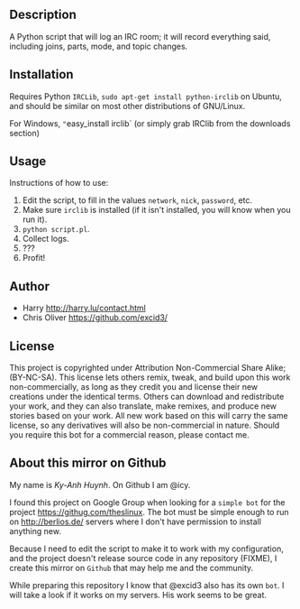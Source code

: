## Description

A Python script that will log an IRC room; it will record everything said,
including joins, parts, mode, and topic changes.

## Installation

Requires Python `IRCLib`, `sudo apt-get install python-irclib` on Ubuntu,
and should be similar on most other distributions of GNU/Linux.

For Windows, `"`easy_install irclib`
(or simply grab IRClib from the downloads section)

## Usage

Instructions of how to use:

1. Edit the script, to fill in the values `network`, `nick`, `password`, etc.
2. Make sure `irclib` is installed (if it isn't installed, you will know when you run it).
3. `python script.pl`.
4. Collect logs.
5. ???
6. Profit!

## Author

* Harry <http://harry.lu/contact.html>
* Chris Oliver <https://github.com/excid3/>

## License

This project is copyrighted under Attribution Non-Commercial Share Alike;
(BY-NC-SA). This license lets others remix, tweak, and build upon this work
non-commercially, as long as they credit you and license their new creations
under the identical terms. Others can download and redistribute your work,
and they can also translate, make remixes, and produce new stories based
on your work. All new work based on this will carry the same license,
so any derivatives will also be non-commercial in nature. Should you
require this bot for a commercial reason, please contact me.

## About this mirror on Github

My name is *Ky-Anh Huynh*. On Github I am @icy.

I found this project on Google Group when looking for a `simple bot`
for the project <https://githug.com/theslinux>. The bot must be simple
enough to run on <http://berlios.de/> servers where I don't have permission
to install anything new.

Because I need to edit the script to make it to work with my configuration,
and the project doesn't release source code in any repository (FIXME),
I create this mirror on `Github` that may help me and the community.

While preparing this repository I know that @excid3 also has its own `bot`.
I will take a look if it works on my servers. His work seems to be great.
